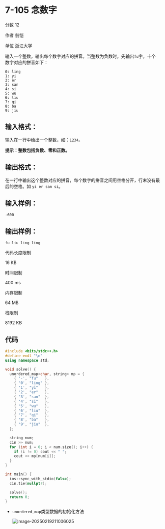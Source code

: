 # **7-105 念数字**

分数 12

作者 翁恺

单位 浙江大学

输入一个整数，输出每个数字对应的拼音。当整数为负数时，先输出`fu`字。十个数字对应的拼音如下：

```
0: ling
1: yi
2: er
3: san
4: si
5: wu
6: liu
7: qi
8: ba
9: jiu
```

## 输入格式：

输入在一行中给出一个整数，如：`1234`。

**提示：整数包括负数、零和正数。**

## 输出格式：

在一行中输出这个整数对应的拼音，每个数字的拼音之间用空格分开，行末没有最后的空格。如
`yi er san si`。

## 输入样例：

```in
-600
```

## 输出样例：

```out
fu liu ling ling
```

代码长度限制

16 KB

时间限制

400 ms

内存限制

64 MB

栈限制

8192 KB

## 代码

```cpp
#include <bits/stdc++.h>
#define endl "\n"
using namespace std;

void solve() {
  unordered_map<char, string> mp = {
    { '-', "fu"   },
    { '0', "ling" },
    { '1', "yi"   },
    { '2', "er"   },
    { '3', "san"  },
    { '4', "si"   },
    { '5', "wu"   },
    { '6', "liu"  },
    { '7', "qi"   },
    { '8', "ba"   },
    { '9', "jiu"  },
  };

  string num;
  cin >> num;
  for (int i = 0; i < num.size(); i++) {
    if (i != 0) cout << " ";
    cout << mp[num[i]];
  }
}

int main() {
  ios::sync_with_stdio(false);
  cin.tie(nullptr);

  solve();
  return 0;
}
```

- `unordered_map`类型数据的初始化方法

  ![image-20250219211006025](https://gitee.com/chen-houchao/images/raw/master/img/20250219211006081.png)
